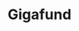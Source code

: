 ---
layout: firm_page
title: "Gigafund"
id: "gigafund.com"
permalink: "/gigafundgigafund.com/"
website: "https://www.gigafund.com"
offices: "Austin (United States)"
investment_stages: "Seed, Series A, Series B"
portfolio_companies: "SpaceX, BloomTech, The Boring Company, Last Energy, Cover, Sana Benefits, Veryable, Atomic Machines, Neuralink, LabGenius, Othram, Golden, Sunroom Rentals"
portfolio_link: ""
investment_markets: "Space Exploration, Education Technology, Infrastructure, Energy, Housing, Healthcare, Manufacturing, Biotechnology, Artificial Intelligence, Genomics, Information Technology"
founded_year: "2017"
description: "Gigafund is a venture capital firm backing transformative entrepreneurs. They make long-term concentrated investments in founders capable of maximizing impact over decades, focusing on companies expected to be significant 20 years from now."
linkedin: "https://www.linkedin.com/company/gigafund"
twitter: ""
instagram: ""
team_page: ""
investor_type: "Venture Capital"
crunchbase: "https://www.crunchbase.com/organization/gigafund"
pitchbook: ""

# SEO Optimization
meta_title: "Gigafund - VC Firm - projectstartups.com"
meta_description: "Gigafund, Gigafund is a venture capital firm backing transformative entrepreneurs. They make long-term concentrated investments in founders capable of maximizin..."
meta_keywords: "Gigafund, Space Exploration, Education Technology, Infrastructure, Energy, Housing, Healthcare, Manufacturing, Biotechnology, Artificial Intelligence, Genomics, Information Technology, VC firm, venture capital, startup investor, projectstartups.com"
canonical_url: "https://vc.projectstartups.com/gigafundgigafund.com/"
---